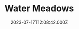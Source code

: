 ---
date: 2023-07-17T12:08:42.000Z
title: Water Meadows
latitude: 52.038561169492404
longitude: 0.7234260806208037
category: checkin
---